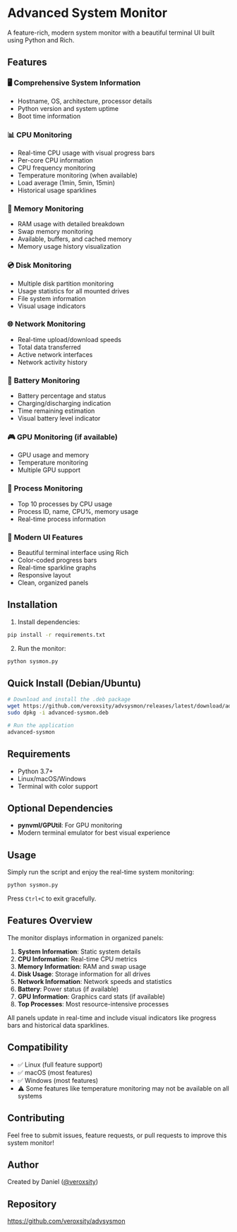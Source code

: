 # Advanced System Monitor

A feature-rich, modern system monitor with a beautiful terminal UI built using Python and Rich.

## Features

### 🖥️ **Comprehensive System Information**
- Hostname, OS, architecture, processor details
- Python version and system uptime
- Boot time information

### 📊 **CPU Monitoring**
- Real-time CPU usage with visual progress bars
- Per-core CPU information
- CPU frequency monitoring
- Temperature monitoring (when available)
- Load average (1min, 5min, 15min)
- Historical usage sparklines

### 💾 **Memory Monitoring**
- RAM usage with detailed breakdown
- Swap memory monitoring
- Available, buffers, and cached memory
- Memory usage history visualization

### 💿 **Disk Monitoring**
- Multiple disk partition monitoring
- Usage statistics for all mounted drives
- File system information
- Visual usage indicators

### 🌐 **Network Monitoring**
- Real-time upload/download speeds
- Total data transferred
- Active network interfaces
- Network activity history

### 🔋 **Battery Monitoring**
- Battery percentage and status
- Charging/discharging indication
- Time remaining estimation
- Visual battery level indicator

### 🎮 **GPU Monitoring** (if available)
- GPU usage and memory
- Temperature monitoring
- Multiple GPU support

### 🔄 **Process Monitoring**
- Top 10 processes by CPU usage
- Process ID, name, CPU%, memory usage
- Real-time process information

### 🎨 **Modern UI Features**
- Beautiful terminal interface using Rich
- Color-coded progress bars
- Real-time sparkline graphs
- Responsive layout
- Clean, organized panels

## Installation

1. Install dependencies:
```bash
pip install -r requirements.txt
```

2. Run the monitor:
```bash
python sysmon.py
```

## Quick Install (Debian/Ubuntu)

```bash
# Download and install the .deb package
wget https://github.com/veroxsity/advsysmon/releases/latest/download/advanced-sysmon.deb
sudo dpkg -i advanced-sysmon.deb

# Run the application
advanced-sysmon
```

## Requirements

- Python 3.7+
- Linux/macOS/Windows
- Terminal with color support

## Optional Dependencies

- **pynvml/GPUtil**: For GPU monitoring
- Modern terminal emulator for best visual experience

## Usage

Simply run the script and enjoy the real-time system monitoring:

```bash
python sysmon.py
```

Press `Ctrl+C` to exit gracefully.

## Features Overview

The monitor displays information in organized panels:

1. **System Information**: Static system details
2. **CPU Information**: Real-time CPU metrics
3. **Memory Information**: RAM and swap usage
4. **Disk Usage**: Storage information for all drives
5. **Network Information**: Network speeds and statistics
6. **Battery**: Power status (if available)
7. **GPU Information**: Graphics card stats (if available)
8. **Top Processes**: Most resource-intensive processes

All panels update in real-time and include visual indicators like progress bars and historical data sparklines.

## Compatibility

- ✅ Linux (full feature support)
- ✅ macOS (most features)
- ✅ Windows (most features)
- ⚠️ Some features like temperature monitoring may not be available on all systems

## Contributing

Feel free to submit issues, feature requests, or pull requests to improve this system monitor!

## Author

Created by Daniel ([@veroxsity](https://github.com/veroxsity))

## Repository

https://github.com/veroxsity/advsysmon
